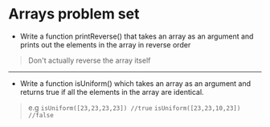 # Arrays problem set

* Write a function printReverse() that takes an array as an argument and prints out the elements in the array in reverse order
> Don't actually reverse the array itself
***
* Write a function isUniform() which takes an array as an argument and returns true if all the elements in the array are identical.
> e.g `isUniform([23,23,23,23]) //true` `isUniform([23,23,10,23]) //false`

